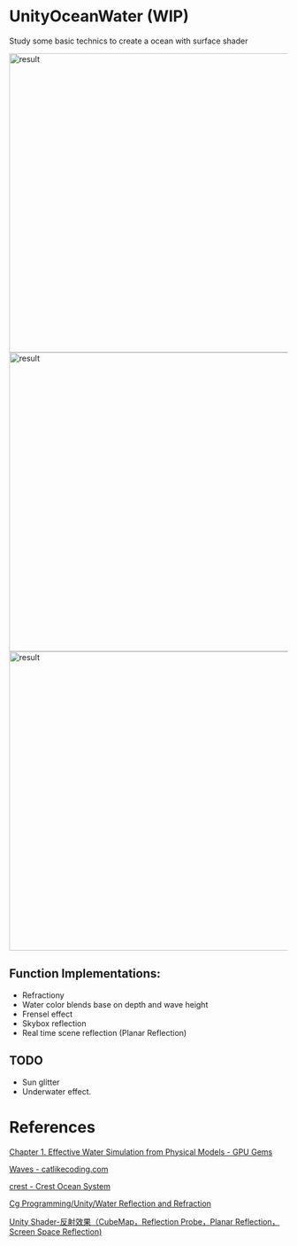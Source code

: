 UnityOceanWater (WIP)
===============================

Study some basic technics to create a ocean with surface shader

<img width="540" alt="result" src="https://user-images.githubusercontent.com/13420668/72254000-d274db00-363d-11ea-93dc-59b39862e64c.gif">

<img width="540" alt="result" src="https://user-images.githubusercontent.com/13420668/72254010-d7d22580-363d-11ea-9367-41b489d7176f.png">


<img width="540" alt="result" src="https://user-images.githubusercontent.com/13420668/73698642-b1734780-471c-11ea-9b13-4cae1433dc49.gif">

Function Implementations:
---------

 - Refractiony
 - Water color blends base on depth and wave height
 - Frensel effect
 - Skybox reflection
 - Real time scene reflection (Planar Reflection)

TODO
---------
 - Sun glitter
 - Underwater effect.

References
===============================

[Chapter 1. Effective Water Simulation from Physical Models - GPU Gems](https://developer.nvidia.com/gpugems/gpugems/part-i-natural-effects/chapter-1-effective-water-simulation-physical-models)

[Waves - catlikecoding.com](https://catlikecoding.com/unity/tutorials/flow/waves/)

[crest - Crest Ocean System](https://github.com/crest-ocean/crest)

[Cg Programming/Unity/Water Reflection and Refraction](https://en.wikibooks.org/wiki/Cg_Programming/Unity/Water_Reflection_and_Refraction)

[Unity Shader-反射效果（CubeMap，Reflection Probe，Planar Reflection，Screen Space Reflection)](https://blog.csdn.net/puppet_master/article/details/80808486)
